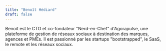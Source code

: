 ```yaml
---
title: "Benoît Hédiard"
draft: false
---
```


Benoit est le CTO et co-fondateur "Nerd-en-Chef" d'Agorapulse, une plateforme de gestion de réseaux sociaux à destination des marques, agences et PMEs.
Il est passionné par les startups "bootstrapped", le SaaS, le remote et les réseaux sociaux.
